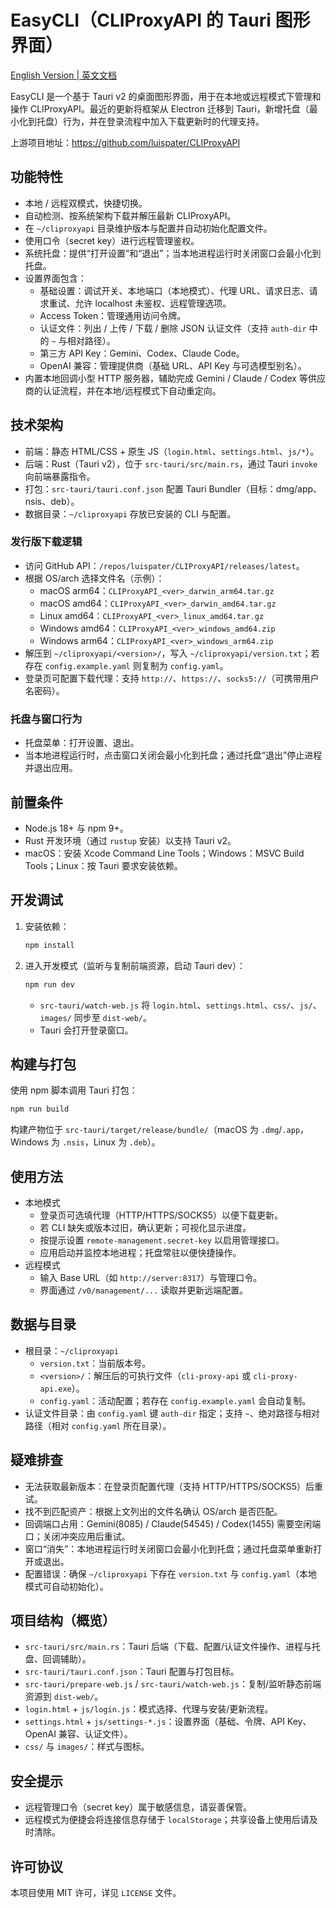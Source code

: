 # EasyCLI（CLIProxyAPI 的 Tauri 图形界面）

[English Version | 英文文档](README.md)

EasyCLI 是一个基于 Tauri v2 的桌面图形界面，用于在本地或远程模式下管理和操作 CLIProxyAPI。最近的更新将框架从 Electron 迁移到 Tauri，新增托盘（最小化到托盘）行为，并在登录流程中加入下载更新时的代理支持。

上游项目地址：https://github.com/luispater/CLIProxyAPI

## 功能特性
- 本地 / 远程双模式，快捷切换。
- 自动检测、按系统架构下载并解压最新 CLIProxyAPI。
- 在 `~/cliproxyapi` 目录维护版本与配置并自动初始化配置文件。
- 使用口令（secret key）进行远程管理鉴权。
- 系统托盘：提供“打开设置”和“退出”；当本地进程运行时关闭窗口会最小化到托盘。
- 设置界面包含：
  - 基础设置：调试开关、本地端口（本地模式）、代理 URL、请求日志、请求重试、允许 localhost 未鉴权、远程管理选项。
  - Access Token：管理通用访问令牌。
  - 认证文件：列出 / 上传 / 下载 / 删除 JSON 认证文件（支持 `auth-dir` 中的 `~` 与相对路径）。
  - 第三方 API Key：Gemini、Codex、Claude Code。
  - OpenAI 兼容：管理提供商（基础 URL、API Key 与可选模型别名）。
- 内置本地回调小型 HTTP 服务器，辅助完成 Gemini / Claude / Codex 等供应商的认证流程，并在本地/远程模式下自动重定向。

## 技术架构
- 前端：静态 HTML/CSS + 原生 JS（`login.html`、`settings.html`、`js/*`）。
- 后端：Rust（Tauri v2），位于 `src-tauri/src/main.rs`，通过 Tauri `invoke` 向前端暴露指令。
- 打包：`src-tauri/tauri.conf.json` 配置 Tauri Bundler（目标：dmg/app、nsis、deb）。
- 数据目录：`~/cliproxyapi` 存放已安装的 CLI 与配置。

### 发行版下载逻辑
- 访问 GitHub API：`/repos/luispater/CLIProxyAPI/releases/latest`。
- 根据 OS/arch 选择文件名（示例）：
  - macOS arm64：`CLIProxyAPI_<ver>_darwin_arm64.tar.gz`
  - macOS amd64：`CLIProxyAPI_<ver>_darwin_amd64.tar.gz`
  - Linux amd64：`CLIProxyAPI_<ver>_linux_amd64.tar.gz`
  - Windows amd64：`CLIProxyAPI_<ver>_windows_amd64.zip`
  - Windows arm64：`CLIProxyAPI_<ver>_windows_arm64.zip`
- 解压到 `~/cliproxyapi/<version>/`，写入 `~/cliproxyapi/version.txt`；若存在 `config.example.yaml` 则复制为 `config.yaml`。
- 登录页可配置下载代理：支持 `http://`、`https://`、`socks5://`（可携带用户名密码）。

### 托盘与窗口行为
- 托盘菜单：打开设置、退出。
- 当本地进程运行时，点击窗口关闭会最小化到托盘；通过托盘“退出”停止进程并退出应用。

## 前置条件
- Node.js 18+ 与 npm 9+。
- Rust 开发环境（通过 `rustup` 安装）以支持 Tauri v2。
- macOS：安装 Xcode Command Line Tools；Windows：MSVC Build Tools；Linux：按 Tauri 要求安装依赖。

## 开发调试
1. 安装依赖：
   ```bash
   npm install
   ```
2. 进入开发模式（监听与复制前端资源，启动 Tauri dev）：
   ```bash
   npm run dev
   ```
   - `src-tauri/watch-web.js` 将 `login.html`、`settings.html`、`css/`、`js/`、`images/` 同步至 `dist-web/`。
   - Tauri 会打开登录窗口。

## 构建与打包
使用 npm 脚本调用 Tauri 打包：
```bash
npm run build
```
构建产物位于 `src-tauri/target/release/bundle/`（macOS 为 `.dmg`/`.app`，Windows 为 `.nsis`，Linux 为 `.deb`）。

## 使用方法
- 本地模式
  - 登录页可选填代理（HTTP/HTTPS/SOCKS5）以便下载更新。
  - 若 CLI 缺失或版本过旧，确认更新；可视化显示进度。
  - 按提示设置 `remote-management.secret-key` 以启用管理接口。
  - 应用启动并监控本地进程；托盘常驻以便快捷操作。
- 远程模式
  - 输入 Base URL（如 `http://server:8317`）与管理口令。
  - 界面通过 `/v0/management/...` 读取并更新远端配置。

## 数据与目录
- 根目录：`~/cliproxyapi`
  - `version.txt`：当前版本号。
  - `<version>/`：解压后的可执行文件（`cli-proxy-api` 或 `cli-proxy-api.exe`）。
  - `config.yaml`：活动配置；若存在 `config.example.yaml` 会自动复制。
- 认证文件目录：由 `config.yaml` 键 `auth-dir` 指定；支持 `~`、绝对路径与相对路径（相对 `config.yaml` 所在目录）。

## 疑难排查
- 无法获取最新版本：在登录页配置代理（支持 HTTP/HTTPS/SOCKS5）后重试。
- 找不到匹配资产：根据上文列出的文件名确认 OS/arch 是否匹配。
- 回调端口占用：Gemini(8085) / Claude(54545) / Codex(1455) 需要空闲端口；关闭冲突应用后重试。
- 窗口“消失”：本地进程运行时关闭窗口会最小化到托盘；通过托盘菜单重新打开或退出。
- 配置错误：确保 `~/cliproxyapi` 下存在 `version.txt` 与 `config.yaml`（本地模式可自动初始化）。

## 项目结构（概览）
- `src-tauri/src/main.rs`：Tauri 后端（下载、配置/认证文件操作、进程与托盘、回调辅助）。
- `src-tauri/tauri.conf.json`：Tauri 配置与打包目标。
- `src-tauri/prepare-web.js` / `src-tauri/watch-web.js`：复制/监听静态前端资源到 `dist-web/`。
- `login.html` + `js/login.js`：模式选择、代理与安装/更新流程。
- `settings.html` + `js/settings-*.js`：设置界面（基础、令牌、API Key、OpenAI 兼容、认证文件）。
- `css/` 与 `images/`：样式与图标。

## 安全提示
- 远程管理口令（secret key）属于敏感信息，请妥善保管。
- 远程模式为便捷会将连接信息存储于 `localStorage`；共享设备上使用后请及时清除。

## 许可协议
本项目使用 MIT 许可，详见 `LICENSE` 文件。
